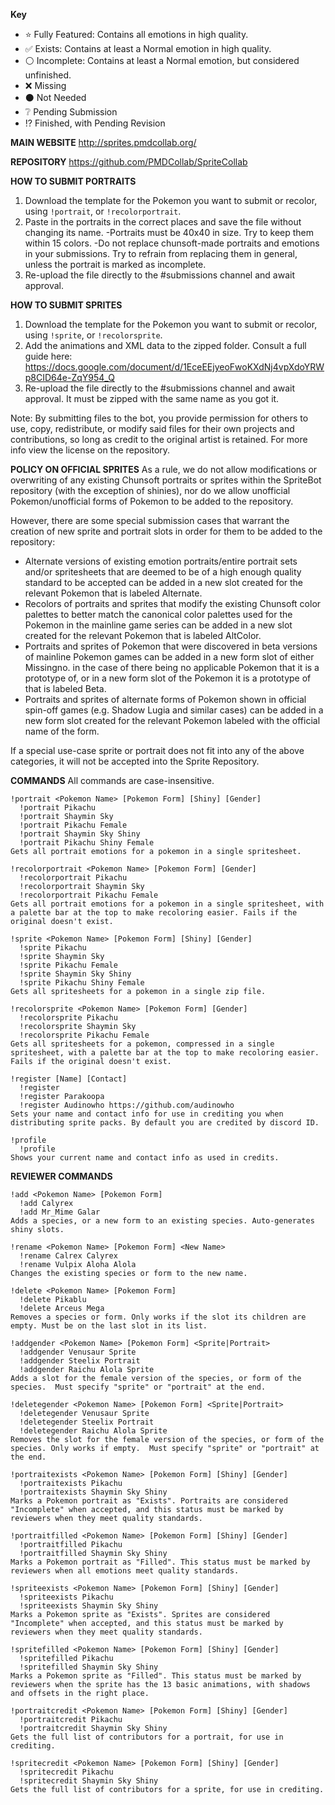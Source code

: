**Key**
* :star: Fully Featured: Contains all emotions in high quality.
* :white_check_mark: Exists: Contains at least a Normal emotion in high quality.
* :white_circle: Incomplete: Contains at least a Normal emotion, but considered unfinished.
* :x: Missing
* :black_circle: Not Needed
* :grey_question: Pending Submission
* :interrobang: Finished, with Pending Revision



**MAIN WEBSITE**
http://sprites.pmdcollab.org/



**REPOSITORY**
https://github.com/PMDCollab/SpriteCollab



**HOW TO SUBMIT PORTRAITS**
1. Download the template for the Pokemon you want to submit or recolor, using `!portrait`, or `!recolorportrait`.
2. Paste in the portraits in the correct places and save the file without changing its name.
  -Portraits must be 40x40 in size. Try to keep them within 15 colors.
  -Do not replace chunsoft-made portraits and emotions in your submissions.  Try to refrain from replacing them in general, unless the portrait is marked as incomplete.
3. Re-upload the file directly to the #submissions channel and await approval.

**HOW TO SUBMIT SPRITES**
1. Download the template for the Pokemon you want to submit or recolor, using `!sprite`, or `!recolorsprite`.
2. Add the animations and XML data to the zipped folder.  Consult a full guide here: https://docs.google.com/document/d/1EceEEjyeoFwoKXdNj4vpXdoYRWp8CID64e-ZqY954_Q
3. Re-upload the file directly to the #submissions channel and await approval.  It must be zipped with the same name as you got it.

Note: By submitting files to the bot, you provide permission for others to use, copy, redistribute, or modify said files for their own projects and contributions, so long as credit to the original artist is retained.  For more info view the license on the repository.


**POLICY ON OFFICIAL SPRITES**
As a rule, we do not allow modifications or overwriting of any existing Chunsoft portraits or sprites within the SpriteBot repository (with the exception of shinies), nor do we allow unofficial Pokemon/unofficial forms of Pokemon to be added to the repository.

However, there are some special submission cases that warrant the creation of new sprite and portrait slots in order for them to be added to the repository:
* Alternate versions of existing emotion portraits/entire portrait sets and/or spritesheets that are deemed to be of a high enough quality standard to be accepted can be added in a new slot created for the relevant Pokemon that is labeled Alternate.
* Recolors of portraits and sprites that modify the existing Chunsoft color palettes to better match the canonical color palettes used for the Pokemon in the mainline game series can be added in a new slot created for the relevant Pokemon that is labeled AltColor.
* Portraits and sprites of Pokemon that were discovered in beta versions of mainline Pokemon games can be added in a new form slot of either Missingno. in the case of there being no applicable Pokemon that it is a prototype of, or in a new form slot of the Pokemon it is a prototype of that is labeled Beta.
* Portraits and sprites of alternate forms of Pokemon shown in official spin-off games (e.g. Shadow Lugia and similar cases) can be added in a new form slot created for the relevant Pokemon labeled with the official name of the form.

If a special use-case sprite or portrait does not fit into any of the above categories, it will not be accepted into the Sprite Repository.


**COMMANDS**
All commands are case-insensitive.
```
!portrait <Pokemon Name> [Pokemon Form] [Shiny] [Gender]
  !portrait Pikachu
  !portrait Shaymin Sky
  !portrait Pikachu Female
  !portrait Shaymin Sky Shiny
  !portrait Pikachu Shiny Female
Gets all portrait emotions for a pokemon in a single spritesheet.

!recolorportrait <Pokemon Name> [Pokemon Form] [Gender]
  !recolorportrait Pikachu
  !recolorportrait Shaymin Sky
  !recolorportrait Pikachu Female
Gets all portrait emotions for a pokemon in a single spritesheet, with a palette bar at the top to make recoloring easier. Fails if the original doesn't exist.

!sprite <Pokemon Name> [Pokemon Form] [Shiny] [Gender]
  !sprite Pikachu
  !sprite Shaymin Sky
  !sprite Pikachu Female
  !sprite Shaymin Sky Shiny
  !sprite Pikachu Shiny Female
Gets all spritesheets for a pokemon in a single zip file.

!recolorsprite <Pokemon Name> [Pokemon Form] [Gender]
  !recolorsprite Pikachu
  !recolorsprite Shaymin Sky
  !recolorsprite Pikachu Female
Gets all spritesheets for a pokemon, compressed in a single spritesheet, with a palette bar at the top to make recoloring easier. Fails if the original doesn't exist.
```


```
!register [Name] [Contact]
  !register
  !register Parakoopa
  !register Audinowho https://github.com/audinowho 
Sets your name and contact info for use in crediting you when distributing sprite packs. By default you are credited by discord ID.

!profile
  !profile
Shows your current name and contact info as used in credits.
```



**REVIEWER COMMANDS**
```
!add <Pokemon Name> [Pokemon Form]
  !add Calyrex
  !add Mr_Mime Galar
Adds a species, or a new form to an existing species. Auto-generates shiny slots.

!rename <Pokemon Name> [Pokemon Form] <New Name>
  !rename Calrex Calyrex
  !rename Vulpix Aloha Alola
Changes the existing species or form to the new name.

!delete <Pokemon Name> [Pokemon Form]
  !delete Pikablu
  !delete Arceus Mega
Removes a species or form. Only works if the slot its children are empty. Must be on the last slot in its list.

!addgender <Pokemon Name> [Pokemon Form] <Sprite|Portrait>
  !addgender Venusaur Sprite
  !addgender Steelix Portrait
  !addgender Raichu Alola Sprite
Adds a slot for the female version of the species, or form of the species.  Must specify "sprite" or "portrait" at the end.

!deletegender <Pokemon Name> [Pokemon Form] <Sprite|Portrait>
  !deletegender Venusaur Sprite
  !deletegender Steelix Portrait
  !deletegender Raichu Alola Sprite
Removes the slot for the female version of the species, or form of the species. Only works if empty.  Must specify "sprite" or "portrait" at the end.
```


```
!portraitexists <Pokemon Name> [Pokemon Form] [Shiny] [Gender]
  !portraitexists Pikachu
  !portraitexists Shaymin Sky Shiny
Marks a Pokemon portrait as "Exists". Portraits are considered "Incomplete" when accepted, and this status must be marked by reviewers when they meet quality standards.

!portraitfilled <Pokemon Name> [Pokemon Form] [Shiny] [Gender]
  !portraitfilled Pikachu
  !portraitfilled Shaymin Sky Shiny
Marks a Pokemon portrait as "Filled". This status must be marked by reviewers when all emotions meet quality standards.

!spriteexists <Pokemon Name> [Pokemon Form] [Shiny] [Gender]
  !spriteexists Pikachu
  !spriteexists Shaymin Sky Shiny
Marks a Pokemon sprite as "Exists". Sprites are considered "Incomplete" when accepted, and this status must be marked by reviewers when they meet quality standards.

!spritefilled <Pokemon Name> [Pokemon Form] [Shiny] [Gender]
  !spritefilled Pikachu
  !spritefilled Shaymin Sky Shiny
Marks a Pokemon sprite as "Filled". This status must be marked by reviewers when the sprite has the 13 basic animations, with shadows and offsets in the right place.
```


```
!portraitcredit <Pokemon Name> [Pokemon Form] [Shiny] [Gender]
  !portraitcredit Pikachu
  !portraitcredit Shaymin Sky Shiny
Gets the full list of contributors for a portrait, for use in crediting.

!spritecredit <Pokemon Name> [Pokemon Form] [Shiny] [Gender]
  !spritecredit Pikachu
  !spritecredit Shaymin Sky Shiny
Gets the full list of contributors for a sprite, for use in crediting.
```
